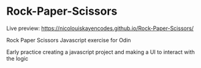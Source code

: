 # Rock-Paper-Scissors
Live preview: https://nicolouiskayencodes.github.io/Rock-Paper-Scissors/

Rock Paper Scissors Javascript exercise for Odin

Early practice creating a javascript project and making a UI to interact with the logic

